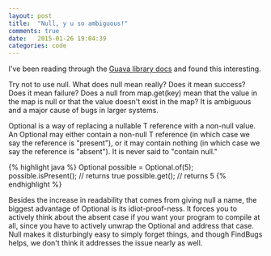 ```yaml
---
layout: post
title:  "Null, y u so ambiguous!"
comments: true
date:   2015-01-26 19:04:39
categories: code
---
```


I've been reading through the [Guava library docs][guava] and found this interesting.

Try not to use null.  What does null mean really?  Does it mean success?  Does it mean failure?  Does a null from map.get(key) mean that the value in the map is null or that the value doesn't exist in the map?  It is ambiguous and a major cause of bugs in larger systems.

Optional<T> is a way of replacing a nullable T reference with a non-null value. An Optional may either contain a non-null T reference (in which case we say the reference is "present"), or it may contain nothing (in which case we say the reference is "absent"). It is never said to "contain null."

{% highlight java %}
Optional<Integer> possible = Optional.of(5);
possible.isPresent(); // returns true
possible.get(); // returns 5
{% endhighlight %}

Besides the increase in readability that comes from giving null a name, the biggest advantage of Optional is its idiot-proof-ness. It forces you to actively think about the absent case if you want your program to compile at all, since you have to actively unwrap the Optional and address that case. Null makes it disturbingly easy to simply forget things, and though FindBugs helps, we don't think it addresses the issue nearly as well.

[guava]: https://code.google.com/p/guava-libraries/wiki/UsingAndAvoidingNullExplained
